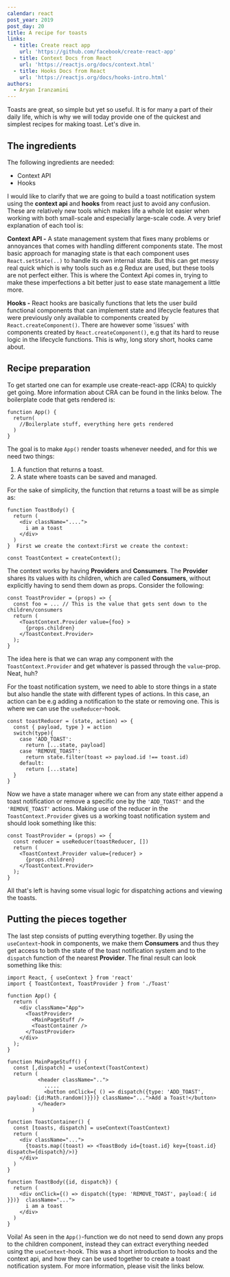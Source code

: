 ```yaml
---
calendar: react
post_year: 2019
post_day: 20
title: A recipe for toasts
links:
  - title: Create react app
    url: 'https://github.com/facebook/create-react-app'
  - title: Context Docs from React
    url: 'https://reactjs.org/docs/context.html'
  - title: Hooks Docs from React
    url: 'https://reactjs.org/docs/hooks-intro.html'
authors:
  - Aryan Iranzamini
---
```

Toasts are great, so simple but yet so useful. It is for many a part of their daily life, which is why we will today provide one of the quickest and simplest recipes for making toast. Let's dive in.

## The ingredients

The following ingredients are needed:

* Context API
* Hooks

I would like to clarify that we are going to build a toast notification system using the **context api** and **hooks** from react just to avoid any confusion. These are relatively new tools which makes life a whole lot easier when working with both small-scale and especially large-scale code. A very brief explanation of each tool is:

**Context API -** A state management system that fixes many problems or annoyances that comes with handling different components state. The most basic approach for managing state is that each component uses `React.setState(..)` to handle its own internal state. But this can get messy real quick which is why tools such as e.g Redux are used, but these tools are not perfect either. This is where the Context Api comes in, trying to make these imperfections a bit better just to ease state management a little more.

**Hooks -** React hooks are basically functions that lets the user build functional components that can implement state and lifecycle features that were previously only available to components created by `React.createComponent()`. There are however some 'issues' with components created by `React.createComponent()`, e.g that its hard to reuse logic in the lifecycle functions. This is why, long story short, hooks came about.

## Recipe preparation

To get started one can for example use create-react-app (CRA) to quickly get going. More information about CRA can be found in the links below. The boilerplate code that gets rendered is:

```
function App() {
  return(
    //Boilerplate stuff, everything here gets rendered
  )
}
```

The goal is to make `App()` render toasts whenever needed, and for this we need two things:

1. A function that returns a toast.
2. A state where toasts can be saved and managed.

For the sake of simplicity, the function that returns a toast will be as simple as:

```
function ToastBody() {
  return (
    <div className="....">
      i am a toast
    </div>
  )
}  First we create the context:First we create the context:
```

```
const ToastContext = createContext();
```

The context works by having **Providers** and **Consumers**. The **Provider** shares its values with its children, which are called **Consumers**, without explicitly having to send them down as props. Consider the following:

```
const ToastProvider = (props) => {
  const foo = ... // This is the value that gets sent down to the children/consumers
  return (
    <ToastContext.Provider value={foo} >
      {props.children}
    </ToastContext.Provider>
  );
}
```

The idea here is that we can wrap any component with the `ToastContext.Provider`   and get whatever is passed through the `value`-prop. Neat, huh?

For the toast notification system, we need to able to store things in a state but also handle the state with different types of actions. In this case, an action can be e.g adding a notification to the state or removing one. This is where we can use the `useReducer`-hook.

```
const toastReducer = (state, action) => {
  const { payload, type } = action
  switch(type){
    case 'ADD_TOAST':
      return [...state, payload]
    case 'REMOVE_TOAST':
      return state.filter(toast => payload.id !== toast.id)
    default:
      return [...state]
  }
}
```

Now we have a state manager where we can from any state either append a toast notification or remove a specific one by the `'ADD_TOAST'` and the `'REMOVE_TOAST'` actions. Making use of the reducer in the `ToastContext.Provider` gives us a working toast notification system and should look something like this:

```
const ToastProvider = (props) => {
  const reducer = useReducer(toastReducer, [])
  return (
    <ToastContext.Provider value={reducer} >
      {props.children}
    </ToastContext.Provider>
  );
}
```

All that's left is having some visual logic for dispatching actions and viewing the toasts.

## Putting the pieces together

The last step consists of putting everything together. By using the `useContext`-hook in components, we make them **Consumers** and thus they get access to both the state of the toast notification system and to the `dispatch` function of the nearest **Provider**. The final result can look something like this:

```
import React, { useContext } from 'react'
import { ToastContext, ToastProvider } from './Toast'

function App() {
  return (
    <div className="App">
      <ToastProvider>
        <MainPageStuff />
        <ToastContainer />
      </ToastProvider>
    </div>
  );
}

function MainPageStuff() {
  const [,dispatch] = useContext(ToastContext)
  return (
          <header className="..">
            .....
            <button onClick={ () => dispatch({type: 'ADD_TOAST', payload: {id:Math.random()}})} className="...">Add a Toast!</button>
          </header>
        )

function ToastContainer() {
  const [toasts, dispatch] = useContext(ToastContext)
  return (
    <div className="...">
      {toasts.map((toast) => <ToastBody id={toast.id} key={toast.id} dispatch={dispatch}/>)}
    </div>
  )
}

function ToastBody({id, dispatch}) {
  return (
    <div onClick={() => dispatch({type: 'REMOVE_TOAST', payload:{ id }})}  className="...">
      i am a toast
    </div>
  )
}
```

Voila! As seen in the `App()`-function we do not need to send down any props to the children component, instead they can extract everything needed using the `useContext`-hook. This was a short introduction to hooks and the context api, and how they can be used together to create a toast notification system. For more information, please visit the links below.
